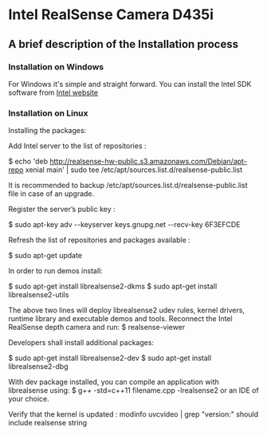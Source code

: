 <h1>Intel RealSense Camera D435i</h1>
<h2>A brief description of the Installation process</h2>
<h3>Installation on Windows</h3>

 For Windows it's simple and straight forward.
 You can install the Intel SDK software from [Intel website](www.intelrealsense.com/sdk-2/)

<h3>Installation on Linux</h3>
 Installing the packages:

Add Intel server to the list of repositories :

$ echo 'deb http://realsense-hw-public.s3.amazonaws.com/Debian/apt-repo xenial main' | sudo tee /etc/apt/sources.list.d/realsense-public.list

It is recommended to backup /etc/apt/sources.list.d/realsense-public.list file in case of an upgrade.

Register the server’s public key :

$ sudo apt-key adv --keyserver keys.gnupg.net --recv-key 6F3EFCDE

Refresh the list of repositories and packages available :

$ sudo apt-get update

In order to run demos install:

$ sudo apt-get install librealsense2-dkms
$ sudo apt-get install librealsense2-utils

The above two lines will deploy librealsense2 udev rules, kernel drivers, runtime library and executable demos and tools. Reconnect the Intel RealSense depth camera and run: 
$ realsense-viewer

Developers shall install additional packages:

$ sudo apt-get install librealsense2-dev
$ sudo apt-get install librealsense2-dbg

With dev package installed, you can compile an application with librealsense using:
$ g++ -std=c++11 filename.cpp -lrealsense2 or an IDE of your choice.

Verify that the kernel is updated :
modinfo uvcvideo | grep "version:" should include realsense string

